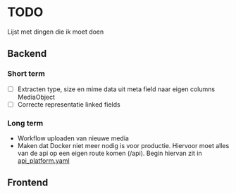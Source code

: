 # TODO

Lijst met dingen die ik moet doen

## Backend

### Short term

- [ ] Extracten type, size en mime data uit meta field naar eigen columns MediaObject
- [ ] Correcte representatie linked fields

### Long term

- Workflow uploaden van nieuwe media
- Maken dat Docker niet meer nodig is voor productie. Hiervoor moet alles van de api op een eigen route komen (/api). Begin hiervan zit in [api_platform.yaml](/api/congig/packages/api_platform.yaml)

## Frontend
